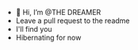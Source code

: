 - 👋 Hi, I’m @THE DREAMER
- Leave a pull request to the readme
- I'll find you
- Hibernating for now
